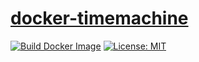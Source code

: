 # [docker-timemachine][github-repo]

[![Build Docker Image](https://github.com/revgen/docker/actions/workflows/docker-timemachine.yml/badge.svg)](https://github.com/revgen/docker/actions/workflows/docker-timemachine.yml)
[![License: MIT](https://img.shields.io/badge/License-MIT-yellow.svg)](https://opensource.org/licenses/MIT)

[transmission-hub]: https://hub.docker.com/r/rev9en/plex/
[github-repo]: https://github.com/revgen/docker/docker-timemachine/
